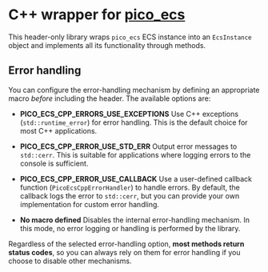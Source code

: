 # C++ wrapper for [pico_ecs](https://github.com/empyreanx/pico_headers/blob/main/pico_ecs.h)

This header-only library wraps `pico_ecs` ECS instance into an `EcsInstance` object and implements all its functionality through methods.

## Error handling

You can configure the error-handling mechanism by defining an appropriate macro *before* including the header. The available options are:

- __PICO_ECS_CPP_ERRORS_USE_EXCEPTIONS__
Use C++ exceptions (`std::runtime_error`) for error handling. This is the default choice for most C++ applications.

- __PICO_ECS_CPP_ERROR_USE_STD_ERR__
Output error messages to `std::cerr`. This is suitable for applications where logging errors to the console is sufficient.

- __PICO_ECS_CPP_ERROR_USE_CALLBACK__
Use a user-defined callback function (`PicoEcsCppErrorHandler`) to handle errors. By default, the callback logs the error to `std::cerr`, but you can provide your own implementation for custom error handling.

- __No macro defined__
Disables the internal error-handling mechanism. In this mode, no error logging or handling is performed by the library.

Regardless of the selected error-handling option, __most methods return status codes__, so you can always rely on them for error handling if you choose to disable other mechanisms.
